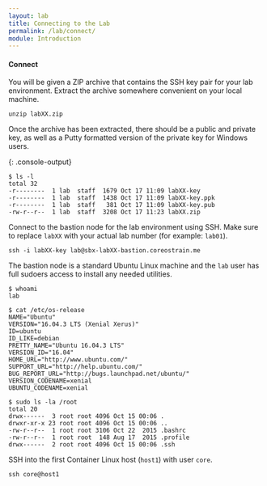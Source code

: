 ```yaml
---
layout: lab
title: Connecting to the Lab
permalink: /lab/connect/
module: Introduction
---
```


#### Connect

You will be given a ZIP archive that contains the SSH key pair for your lab
environment. Extract the archive somewhere convenient on your local machine.

```
unzip labXX.zip
```

Once the archive has been extracted, there should be a public and private key,
as well as a Putty formatted version of the private key for Windows users.

{: .console-output}
```
$ ls -l
total 32
-r--------  1 lab  staff  1679 Oct 17 11:09 labXX-key
-r--------  1 lab  staff  1438 Oct 17 11:09 labXX-key.ppk
-r--------  1 lab  staff   381 Oct 17 11:09 labXX-key.pub
-rw-r--r--  1 lab  staff  3208 Oct 17 11:23 labXX.zip
```

Connect to the bastion node for the lab environment using SSH. Make sure to
replace `labXX` with your actual lab number (for example: `lab01`).

```
ssh -i labXX-key lab@sbx-labXX-bastion.coreostrain.me
```

The bastion node is a standard Ubuntu Linux machine and the `lab` user has full
sudoers access to install any needed utilities.

```
$ whoami
lab

$ cat /etc/os-release
NAME="Ubuntu"
VERSION="16.04.3 LTS (Xenial Xerus)"
ID=ubuntu
ID_LIKE=debian
PRETTY_NAME="Ubuntu 16.04.3 LTS"
VERSION_ID="16.04"
HOME_URL="http://www.ubuntu.com/"
SUPPORT_URL="http://help.ubuntu.com/"
BUG_REPORT_URL="http://bugs.launchpad.net/ubuntu/"
VERSION_CODENAME=xenial
UBUNTU_CODENAME=xenial

$ sudo ls -la /root
total 20
drwx------  3 root root 4096 Oct 15 00:06 .
drwxr-xr-x 23 root root 4096 Oct 15 00:06 ..
-rw-r--r--  1 root root 3106 Oct 22  2015 .bashrc
-rw-r--r--  1 root root  148 Aug 17  2015 .profile
drwx------  2 root root 4096 Oct 15 00:06 .ssh
```

SSH into the first Container Linux host (`host1`) with user `core`.

```
ssh core@host1
```
